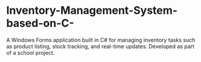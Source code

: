 # Inventory-Management-System-based-on-C-
A Windows Forms application built in C# for managing inventory tasks such as product listing, stock tracking, and real-time updates. Developed as part of a school project.

